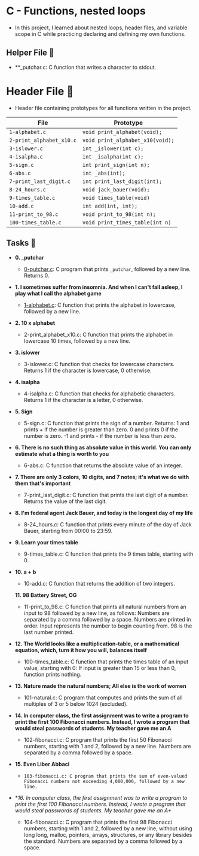 # C - Functions, nested loops
* In this project, I learned about nested loops, header files, and variable scope in C while practicing declaring and defining my own functions.


## Helper File 🙌
* **_putchar.c: C function that writes a character to stdout.
# Header File 📁

* Header file containing prototypes for all functions written in the project.

| File				| Prototype			     |
| ----------------------------- | ---------------------------------- |
| `1-alphabet.c`		| `void print_alphabet(void);`       |
| `2-print_alphabet_x10.c`      | `void print_alphabet_x10(void);`   |
| `3-islower.c`			| `int _islower(int c);`    	     |
| `4-isalpha.c`			| `int _isalpha(int c);`	     |
| `5-sign.c`			| `int print_sign(int n);`	     |
| `6-abs.c`			| `int _abs(int);`		     |	
| `7-print_last_digit.c`	| `int print_last_digit(int);`	     |
| `8-24_hours.c`		| `void jack_bauer(void);`	     |
| `9-times_table.c`		| `void times_table(void)`  	     |
| `10-add.c`			| `int add(int, int);`		     |
| `11-print_to_98.c`		| `void print_to_98(int n);`	     |
| `100-times_table.c`		| `void print_times_table(int n)`    |


## Tasks 📃

*  **0. _putchar**
   * [0-putchar.c](./0-putchar.c): C program that prints `_putchar`, followed by a new line. Returns 0.
				   
*  **1. I sometimes suffer from insomnia. And when I can't fall asleep, I play what I call the alphabet game**
   *	[1-alphabet.c](./1-alphabet.c): C function that prints the alphabet in lowercase, followed by a new line.

*  **2. 10 x alphabet**
   *	2-print_alphabet_x10.c: C function that prints the alphabet in lowercase 10 times, followed by a new line.

*  **3. islower**
   *	3-islower.c: C function that checks for lowercase characters. Returns 1 if the character is lowercase, 0 otherwise.

*  **4. isalpha**
   *	4-isalpha.c: C function that checks for alphabetic characters. Returns 1 if the character is a letter, 0 otherwise.

*  **5. Sign**
   * 	5-sign.c: C function that prints the sign of a number. Returns:
	1 and prints + if the number is greater than zero.
	0 and prints 0 if the number is zero.
	-1 and prints - if the number is less than zero.

*  **6. There is no such thing as absolute value in this world. You can only estimate what a thing is worth to you**
   *	6-abs.c: C function that returns the absolute value of an integer.

*  **7. There are only 3 colors, 10 digits, and 7 notes; it's what we do with them that's important**
   *    7-print_last_digit.c: C function that prints the last digit of a number. Returns the value of the last digit.

*  **8. I'm federal agent Jack Bauer, and today is the longest day of my life**
   *	8-24_hours.c: C function that prints every minute of the day of Jack Bauer, starting from 00:00 to 23:59.

*  **9. Learn your times table**
   *	9-times_table.c: C function that prints the 9 times table, starting with 0.

*  **10. a + b**
   *	10-add.c: C function that returns the addition of two integers.

   **11. 98 Battery Street, OG**
   *	11-print_to_98.c: C function that prints all natural numbers from an input to 98 followed by a new line, as follows:
	Numbers are separated by a comma followed by a space.
	Numbers are printed in order.
	Input represents the number to begin counting from.
	98 is the last number printed.

*  **12. The World looks like a multiplication-table, or a mathematical equation, which, turn it how you will, balances itself**
   *	100-times_table.c: C function that prints the times table of an input value, starting with 0:
	If input is greater than 15 or less than 0, function prints nothing.

*  **13. Nature made the natural numbers; All else is the work of women**
   *	101-natural.c: C program that computes and prints the sum of all multiples of 3 or 5 below 1024 (excluded).

*  **14. In computer class, the first assignment was to write a program to print the first 100 Fibonacci numbers. Instead, I wrote a program that would steal passwords of students. My teacher gave me an A**
   *	102-fibonacci.c: C program that prints the first 50 Fibonacci numbers, starting with 1 and 2, followed by a new line. Numbers are separated by a comma followed by a space.

*  **15. Even Liber Abbaci**
   *     103-fibonacci.c: C program that prints the sum of even-valued Fibonacci numbers not exceeding 4,000,000, followed by a new line.

*  **16. In computer class, the first assignment was to write a program to print the first 100 Fibonacci numbers. Instead, I wrote a program that would steal passwords of students. My teacher gave me an A+*
   *   	104-fibonacci.c: C program that prints the first 98 Fibonacci numbers, starting with 1 and 2, followed by a new line, without using long long, malloc, pointers, arrays, structures, or any library besides the standard. Numbers are separated by a comma followed by a space.
